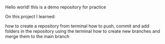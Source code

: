 Hello world!
this is a demo repository for practice

On this project I learned:

how to create a repository from terminal
how to push, commit and add folders in the repository using the terminal
how to create new branches and merge them to the main branch
